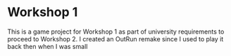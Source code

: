 # Workshop 1

This is a game project for Workshop 1 as part of university requirements to proceed to Workshop 2. I created an OutRun remake since I used to play it back then when I was small
